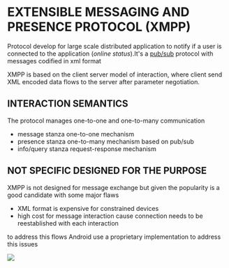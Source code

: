 # EXTENSIBLE MESSAGING AND PRESENCE PROTOCOL (XMPP)

Protocol develop for large scale distributed application to notify if a user is connected to the application (*online status*).It's  a [pub/sub](PUB_SUB_MODEL.md) protocol with messages codified in xml format 

XMPP is based on the client server model of interaction, where client send XML encoded data flows to the server after parameter negotiation.

## INTERACTION SEMANTICS

The protocol manages one-to-one and one-to-many communication

- message stanza one-to-one mechanism
- presence stanza one-to-many mechanism based on pub/sub
- info/query stanza request-response mechanism

## NOT SPECIFIC DESIGNED FOR THE PURPOSE

XMPP is not designed for message exchange but given the popularity is a good candidate with some major flaws

- XML format is expensive for constrained devices 
- high cost for message interaction cause connection needs to be reestablished with each interaction

to address this flows Android use a proprietary implementation to address this issues

![](Pasted%20image%2020240616164345.png)